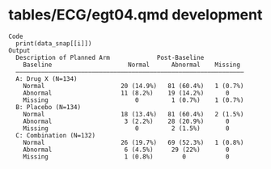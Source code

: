 # tables/ECG/egt04.qmd development

    Code
      print(data_snap[[i]])
    Output
      Description of Planned Arm             Post-Baseline           
        Baseline                     Normal      Abnormal    Missing 
      ———————————————————————————————————————————————————————————————
      A: Drug X (N=134)                                              
        Normal                     20 (14.9%)   81 (60.4%)   1 (0.7%)
        Abnormal                   11 (8.2%)    19 (14.2%)      0    
        Missing                        0         1 (0.7%)    1 (0.7%)
      B: Placebo (N=134)                                             
        Normal                     18 (13.4%)   81 (60.4%)   2 (1.5%)
        Abnormal                    3 (2.2%)    28 (20.9%)      0    
        Missing                        0         2 (1.5%)       0    
      C: Combination (N=132)                                         
        Normal                     26 (19.7%)   69 (52.3%)   1 (0.8%)
        Abnormal                    6 (4.5%)     29 (22%)       0    
        Missing                     1 (0.8%)        0           0    

